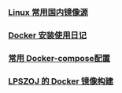 ### [Linux 常用国内镜像源](source.md)

### [Docker 安装使用日记](docker.md)

### [常用 Docker-compose配置](docker/compose.md)

### [LPSZOJ 的 Docker 镜像构建](lpszoj/README.md)
